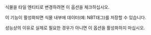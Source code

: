 식물을 타일 엔티티로 변경하려면 이 옵션을 체크하십시오.

이 기능이 활성화되면 식물 내부에 데이터(예: NBT태그)를 저장할 수 있습니다.

성능상의 이유로 실제로 필요한 경우가 아니면 이 옵션을 활성화하지 마십시오.